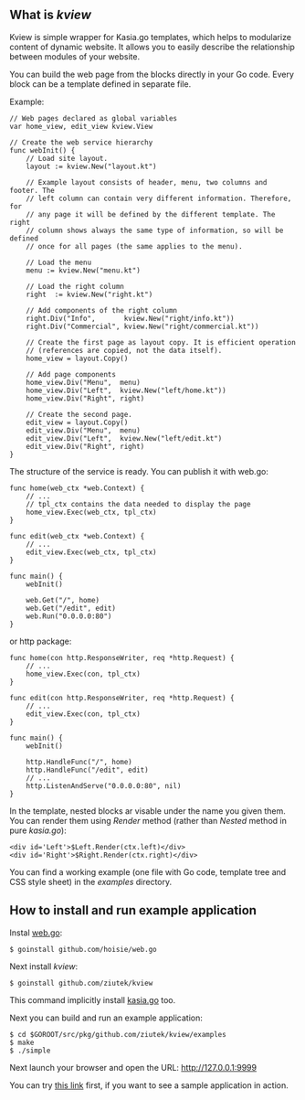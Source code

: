 ## What is *kview*

Kview is simple wrapper for Kasia.go templates, which helps to modularize
content of dynamic website. It allows you to easily describe the relationship
between modules of your website.

You can build the web page from the blocks directly in your Go code. Every block
can be a template defined in separate file.

Example:

    // Web pages declared as global variables
    var home_view, edit_view kview.View

    // Create the web service hierarchy
    func webInit() {
        // Load site layout. 
        layout := kview.New("layout.kt")
    
        // Example layout consists of header, menu, two columns and footer. The
        // left column can contain very different information. Therefore, for
        // any page it will be defined by the different template. The right
        // column shows always the same type of information, so will be defined
        // once for all pages (the same applies to the menu).

        // Load the menu
        menu := kview.New("menu.kt")

        // Load the right column
        right  := kview.New("right.kt")

        // Add components of the right column
        right.Div("Info",       kview.New("right/info.kt"))
        right.Div("Commercial", kview.New("right/commercial.kt"))

        // Create the first page as layout copy. It is efficient operation
        // (references are copied, not the data itself).
        home_view = layout.Copy()

        // Add page components
        home_view.Div("Menu",  menu)
        home_view.Div("Left",  kview.New("left/home.kt"))
        home_view.Div("Right", right)

        // Create the second page.
        edit_view = layout.Copy()
        edit_view.Div("Menu",  menu)
        edit_view.Div("Left",  kview.New("left/edit.kt")
        edit_view.Div("Right", right)
    }

The structure of the service is ready. You can publish it with web.go:

    func home(web_ctx *web.Context) {
        // ...
        // tpl_ctx contains the data needed to display the page
        home_view.Exec(web_ctx, tpl_ctx)
    }

    func edit(web_ctx *web.Context) {
        // ...
        edit_view.Exec(web_ctx, tpl_ctx)
    }

    func main() {
        webInit()

        web.Get("/", home)
        web.Get("/edit", edit)
        web.Run("0.0.0.0:80")
    }
    
or http package:

    func home(con http.ResponseWriter, req *http.Request) {
        // ...
        home_view.Exec(con, tpl_ctx) 
    }

    func edit(con http.ResponseWriter, req *http.Request) {
        // ...
        edit_view.Exec(con, tpl_ctx)
    }

    func main() {
        webInit()

        http.HandleFunc("/", home)
        http.HandleFunc("/edit", edit)
        // ...
        http.ListenAndServe("0.0.0.0:80", nil)
    }

In the template, nested blocks ar visable under the name you given them. You can
render them using *Render* method (rather than *Nested* method in pure
*kasia.go*):

    <div id='Left'>$Left.Render(ctx.left)</div>
    <div id='Right'>$Right.Render(ctx.right)</div>

You can find a working example (one file with Go code, template tree and CSS
style sheet) in the *examples* directory.

## How to install and run example application

Instal [web.go](http://github.com/hoisie/web.go):

    $ goinstall github.com/hoisie/web.go

Next install *kview*:

    $ goinstall github.com/ziutek/kview

This command implicitly install [kasia.go](http://github.com/ziutek/kasia.go)
too.

Next you can build and run an example application:

    $ cd $GOROOT/src/pkg/github.com/ziutek/kview/examples
    $ make
    $ ./simple

Next launch your browser and open the URL: http://127.0.0.1:9999

You can try [this link](http://195.74.48.3:9999/) first, if you want to see a
sample application in action.
